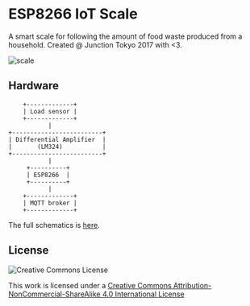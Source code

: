 # ESP8266 IoT Scale 
A smart scale for following the amount of food waste produced from a household. Created @ Junction Tokyo 2017 with <3.

![scale](https://github.com/sutoju/iot-scale/blob/master/hw/scale.png?raw=true)

## Hardware

```
    +-------------+
    | Load sensor |
    +-------------+
           |
+-------------------------+
| Differential Amplifier  |
|       (LM324)           |
+-------------------------+
           |
     +----------+
     | ESP8266  |
     +----------+
           |
    +-------------+
    | MQTT broker |
    +-------------+
```

The full schematics is [here](https://github.com/sutoju/iot-scale/blob/master/hw/schematics.pdf).

## License

![Creative Commons License](https://i.creativecommons.org/l/by-nc-sa/4.0/88x31.png)

This work is licensed under a
[Creative Commons Attribution-NonCommercial-ShareAlike 4.0 International License](http://creativecommons.org/licenses/by-nc-sa/4.0/)
